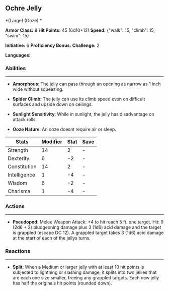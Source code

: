 ## Ochre Jelly
*(Large) (Ooze) *

**Armor Class:** 8
**Hit Points:** 45 (6d10+12)
**Speed:** {"walk": 15, "climb": 15, "swim": 15}

**Initiative:** 6
**Proficiency Bonus:**
**Challenge:** 2

**Languages:** 

### Abilities
 --- 
- **Amorphous**: The jelly can pass through an opening as narrow as 1 inch wide without squeezing.

- **Spider Climb**: The jelly can use its climb speed even on difficult surfaces and upside down on ceilings.

- **Sunlight Sensitivity**: While in sunlight, the jelly has disadvantage on attack rolls.

- **Ooze Nature**: An ooze doesnt require air or sleep.



| Stats | Modifier | Stat | Save
| ---- | ---- | ---- | ---- |
| Strength | 14 | 2 | - |
| Dexterity | 6 | -2 | - |
| Constitution | 14 | 2 | - |
| Intelligence | 1 | -4 | - |
| Wisdom | 6 | -2 | - |
| Charisma | 1 | -4 | - |

### Actions
 --- 
- **Pseudopod**: Melee Weapon Attack: +4 to hit  reach 5 ft.  one target. Hit: 9 (2d6 + 2) bludgeoning damage plus 3 (1d6) acid damage  and the target is grappled (escape DC 12). A grappled target takes 3 (1d6) acid damage at the start of each of the jellys turns.

### Reactions
 --- 
- **Split**: When a Medium or larger jelly with at least 10 hit points is subjected to lightning or slashing damage, it splits into two jellies that are each one size smaller, freeing any grappled targets. Each new jelly has half the originals hit points (rounded down).

